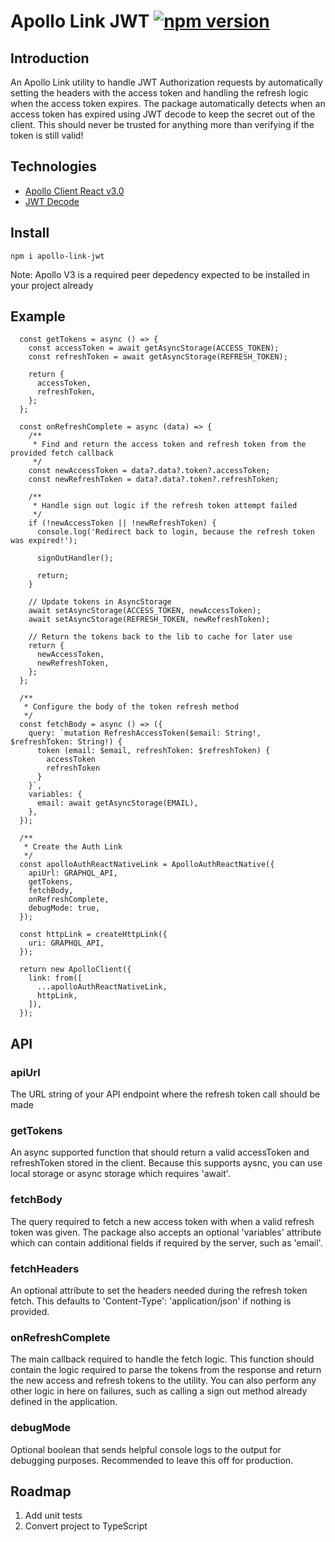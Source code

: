 # Apollo Link JWT [![npm version](https://badge.fury.io/js/apollo-auth-react-native.svg)](https://badge.fury.io/js/apollo-auth-react-native)

## Introduction

An Apollo Link utility to handle JWT Authorization requests by automatically setting the headers with the access token and handling the refresh logic when the access token expires.  The package automatically detects when an access token has expired using JWT decode to keep the secret out of the client.  This should never be trusted for anything more than verifying if the token is still valid!

## Technologies

- [Apollo Client React v3.0](https://www.apollographql.com/docs/react/)
- [JWT Decode](https://www.npmjs.com/package/jwt-decode)

## Install

`npm i apollo-link-jwt`

Note: Apollo V3 is a required peer depedency expected to be installed in your project already

## Example

```
  const getTokens = async () => {
    const accessToken = await getAsyncStorage(ACCESS_TOKEN);
    const refreshToken = await getAsyncStorage(REFRESH_TOKEN);

    return {
      accessToken,
      refreshToken,
    };
  };

  const onRefreshComplete = async (data) => {
    /**
     * Find and return the access token and refresh token from the provided fetch callback
     */
    const newAccessToken = data?.data?.token?.accessToken;
    const newRefreshToken = data?.data?.token?.refreshToken;

    /**
     * Handle sign out logic if the refresh token attempt failed
     */
    if (!newAccessToken || !newRefreshToken) {
      console.log('Redirect back to login, because the refresh token was expired!');

      signOutHandler();

      return;
    }

    // Update tokens in AsyncStorage
    await setAsyncStorage(ACCESS_TOKEN, newAccessToken);
    await setAsyncStorage(REFRESH_TOKEN, newRefreshToken);

    // Return the tokens back to the lib to cache for later use
    return {
      newAccessToken,
      newRefreshToken,
    };
  };

  /**
   * Configure the body of the token refresh method
   */
  const fetchBody = async () => ({
    query: `mutation RefreshAccessToken($email: String!, $refreshToken: String!) {
      token (email: $email, refreshToken: $refreshToken) {
        accessToken
        refreshToken
      }
    }`,
    variables: {
      email: await getAsyncStorage(EMAIL),
    },
  });

  /**
   * Create the Auth Link
   */
  const apolloAuthReactNativeLink = ApolloAuthReactNative({
    apiUrl: GRAPHQL_API,
    getTokens,
    fetchBody,
    onRefreshComplete,
    debugMode: true,
  });

  const httpLink = createHttpLink({
    uri: GRAPHQL_API,
  });

  return new ApolloClient({
    link: from([
      ...apolloAuthReactNativeLink,
      httpLink,
    ]),
  });
```

## API

### apiUrl

The URL string of your API endpoint where the refresh token call should be made

### getTokens

An async supported function that should return a valid accessToken and refreshToken stored in the client.  Because this supports aysnc, you can use local storage or async storage which requires 'await'.

### fetchBody

The query required to fetch a new access token with when a valid refresh token was given.  The package also accepts an optional 'variables' attribute which can contain additional fields if required by the server, such as 'email'.

### fetchHeaders

An optional attribute to set the headers needed during the refresh token fetch.  This defaults to 'Content-Type': 'application/json' if nothing is provided.

### onRefreshComplete

The main callback required to handle the fetch logic.  This function should contain the logic required to parse the tokens from the response and return the new access and refresh tokens to the utility. You can also perform any other logic in here on failures, such as calling a sign out method already defined in the application.

### debugMode

Optional boolean that sends helpful console logs to the output for debugging purposes. Recommended to leave this off for production.

## Roadmap

1. Add unit tests
2. Convert project to TypeScript
